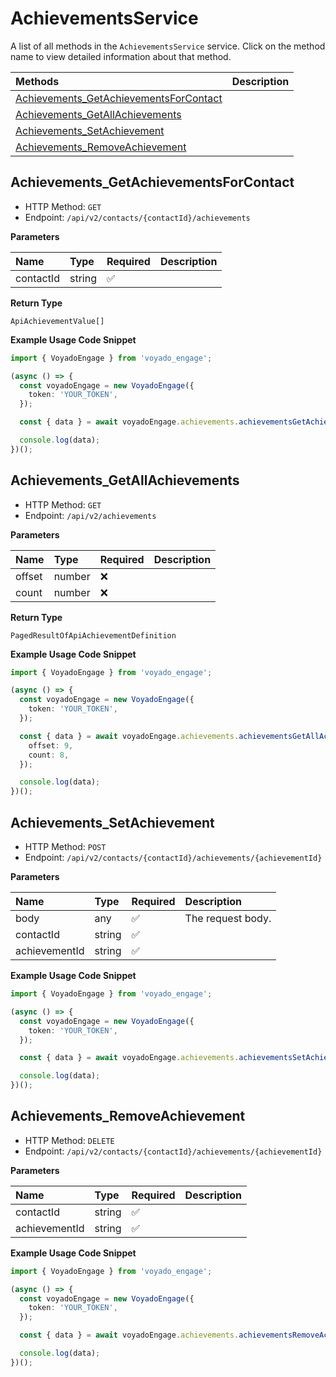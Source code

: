 # AchievementsService

A list of all methods in the `AchievementsService` service. Click on the method name to view detailed information about that method.

| Methods                                                                           | Description |
| :-------------------------------------------------------------------------------- | :---------- |
| [Achievements_GetAchievementsForContact](#achievements_getachievementsforcontact) |             |
| [Achievements_GetAllAchievements](#achievements_getallachievements)               |             |
| [Achievements_SetAchievement](#achievements_setachievement)                       |             |
| [Achievements_RemoveAchievement](#achievements_removeachievement)                 |             |

## Achievements_GetAchievementsForContact

- HTTP Method: `GET`
- Endpoint: `/api/v2/contacts/{contactId}/achievements`

**Parameters**

| Name      | Type   | Required | Description |
| :-------- | :----- | :------- | :---------- |
| contactId | string | ✅       |             |

**Return Type**

`ApiAchievementValue[]`

**Example Usage Code Snippet**

```typescript
import { VoyadoEngage } from 'voyado_engage';

(async () => {
  const voyadoEngage = new VoyadoEngage({
    token: 'YOUR_TOKEN',
  });

  const { data } = await voyadoEngage.achievements.achievementsGetAchievementsForContact('contactId');

  console.log(data);
})();
```

## Achievements_GetAllAchievements

- HTTP Method: `GET`
- Endpoint: `/api/v2/achievements`

**Parameters**

| Name   | Type   | Required | Description |
| :----- | :----- | :------- | :---------- |
| offset | number | ❌       |             |
| count  | number | ❌       |             |

**Return Type**

`PagedResultOfApiAchievementDefinition`

**Example Usage Code Snippet**

```typescript
import { VoyadoEngage } from 'voyado_engage';

(async () => {
  const voyadoEngage = new VoyadoEngage({
    token: 'YOUR_TOKEN',
  });

  const { data } = await voyadoEngage.achievements.achievementsGetAllAchievements({
    offset: 9,
    count: 8,
  });

  console.log(data);
})();
```

## Achievements_SetAchievement

- HTTP Method: `POST`
- Endpoint: `/api/v2/contacts/{contactId}/achievements/{achievementId}`

**Parameters**

| Name          | Type   | Required | Description       |
| :------------ | :----- | :------- | :---------------- |
| body          | any    | ✅       | The request body. |
| contactId     | string | ✅       |                   |
| achievementId | string | ✅       |                   |

**Example Usage Code Snippet**

```typescript
import { VoyadoEngage } from 'voyado_engage';

(async () => {
  const voyadoEngage = new VoyadoEngage({
    token: 'YOUR_TOKEN',
  });

  const { data } = await voyadoEngage.achievements.achievementsSetAchievement('contactId', 'achievementId', input);

  console.log(data);
})();
```

## Achievements_RemoveAchievement

- HTTP Method: `DELETE`
- Endpoint: `/api/v2/contacts/{contactId}/achievements/{achievementId}`

**Parameters**

| Name          | Type   | Required | Description |
| :------------ | :----- | :------- | :---------- |
| contactId     | string | ✅       |             |
| achievementId | string | ✅       |             |

**Example Usage Code Snippet**

```typescript
import { VoyadoEngage } from 'voyado_engage';

(async () => {
  const voyadoEngage = new VoyadoEngage({
    token: 'YOUR_TOKEN',
  });

  const { data } = await voyadoEngage.achievements.achievementsRemoveAchievement('contactId', 'achievementId');

  console.log(data);
})();
```
